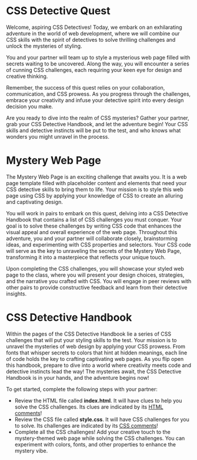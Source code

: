 # CSS Detective Quest
Welcome, aspiring CSS Detectives! Today, we embark on an exhilarating adventure in the world of web development, where we will combine our CSS skills with the spirit of detectives to solve thrilling challenges and unlock the mysteries of styling.

You and your partner will team up to style a mysterious web page filled with secrets waiting to be uncovered. Along the way, you will encounter a series of cunning CSS challenges, each requiring your keen eye for design and creative thinking.

Remember, the success of this quest relies on your collaboration, communication, and CSS prowess. As you progress through the challenges, embrace your creativity and infuse your detective spirit into every design decision you make.

Are you ready to dive into the realm of CSS mysteries? Gather your partner, grab your CSS Detective Handbook, and let the adventure begin! Your CSS skills and detective instincts will be put to the test, and who knows what wonders you might unravel in the process.

# Mystery Web Page
The Mystery Web Page is an exciting challenge that awaits you. It is a web page template filled with placeholder content and elements that need your CSS detective skills to bring them to life. Your mission is to style this web page using CSS by applying your knowledge of CSS to create an alluring and captivating design.

You will work in pairs to embark on this quest, delving into a CSS Detective Handbook that contains a list of CSS challenges you must conquer. Your goal is to solve these challenges by writing CSS code that enhances the visual appeal and overall experience of the web page. Throughout this adventure, you and your partner will collaborate closely, brainstorming ideas, and experimenting with CSS properties and selectors. Your CSS code will serve as the key to unraveling the secrets of the Mystery Web Page, transforming it into a masterpiece that reflects your unique touch.

Upon completing the CSS challenges, you will showcase your styled web page to the class, where you will present your design choices, strategies, and the narrative you crafted with CSS. You will engage in peer reviews with other pairs to provide constructive feedback and learn from their detective insights.

# CSS Detective Handbook
Within the pages of the CSS Detective Handbook lie a series of CSS challenges that will put your styling skills to the test. Your mission is to unravel the mysteries of web design by applying your CSS prowess. From fonts that whisper secrets to colors that hint at hidden meanings, each line of code holds the key to crafting captivating web pages. As you flip open this handbook, prepare to dive into a world where creativity meets code and detective instincts lead the way! The mysteries await, the CSS Detective Handbook is in your hands, and the adventure begins now!

To get started, complete the following steps with your partner:
<ul>
  <li>
    Review the HTML file called <strong>index.html</strong>. It will have clues to help you solve the CSS challenges. Its clues are indicated by its <a href="https://www.w3schools.com/html/html_comments.asp">HTML comments</a>! 
  </li>
  <li>
    Review the CSS file called <strong>style.css</strong>. It will have CSS challenges for you to solve. Its challenges are indicated by its <a href="https://www.w3schools.com/css/css_comments.asp">CSS comments</a>! 
  </li>
  <li>
    Complete all the CSS challenges! Add your creative touch to the mystery-themed web page while solving the CSS challenges. You can experiment with colors, fonts, and other properties to enhance the mystery vibe.
  </li>
</ul>

